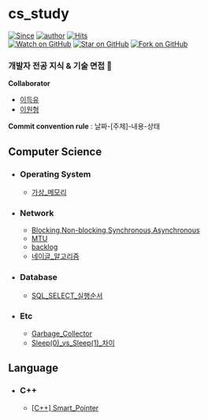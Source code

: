 # cs_study
[![Since](https://img.shields.io/badge/since-2025.01.12-333333.svg?style=flat-square)](https://gyoogle.github.io)
[![author](https://img.shields.io/badge/author-DeukYu-0066FF.svg?style=flat-square)](https://gyoogle.github.io)
[![Hits](https://hits.seeyoufarm.com/api/count/incr/badge.svg?url=https%3A%2F%2Fgithub.com%2FDeukYu%2Fcs_study&count_bg=%2379C83D&title_bg=%23555555&icon=&icon_color=%23E7E7E7&title=hits&edge_flat=false)](https://hits.seeyoufarm.com)   
[![Watch on GitHub](https://img.shields.io/github/watchers/DeukYu/cs_study.svg?style=social)](https://github.com/gyoogle/tech-interview-for-developer/watchers)
[![Star on GitHub](https://img.shields.io/github/stars/DeukYu/cs_study.svg?style=social)](https://github.com/gyoogle/tech-interview-for-developer/stargazers)
[![Fork on GitHub](https://img.shields.io/github/forks/DeukYu/cs_study.svg?style=social)](https://github.com/gyoogle/tech-interview-for-developer/network/members)   

### 개발자 전공 지식 &amp; 기술 면접 📖

**Collaborator**
- [이득유](https://github.com/DeukYu)
- [이원형](https://github.com/Upian)

**Commit convention rule** : 날짜-[주제]-내용-상태

## Computer Science

- ### Operating System
    - [가상_메모리](https://github.com/DeukYu/cs_study/blob/main/Operating%20System/%EA%B0%80%EC%83%81_%EB%A9%94%EB%AA%A8%EB%A6%AC.md)

- ### Network
    - [Blocking,Non-blocking,Synchronous,Asynchronous](https://github.com/DeukYu/cs_study/blob/main/Network/Blocking%2CNon-blocking%2CSynchronous%2CAsynchronous.md)
    - [MTU](https://github.com/DeukYu/cs_study/blob/main/Network/MTU.md)
    - [backlog](https://github.com/DeukYu/cs_study/blob/main/Network/backlog.md)
    - [네이글_알고리즘](https://github.com/DeukYu/cs_study/blob/main/Network/%EB%84%A4%EC%9D%B4%EA%B8%80_%EC%95%8C%EA%B3%A0%EB%A6%AC%EC%A6%98.md)

- ### Database
    - [SQL_SELECT_실행순서](https://github.com/DeukYu/cs_study/blob/main/Database/SQL_SELECT_%EC%8B%A4%ED%96%89%EC%88%9C%EC%84%9C.md)

- ### Etc
    - [Garbage_Collector](https://github.com/DeukYu/cs_study/blob/main/Etc/Garbage_Collector.md)
    - [Sleep(0)_vs_Sleep(1)_차이](https://github.com/DeukYu/cs_study/blob/main/Etc/Sleep(0)_vs_Sleep(1)_%EC%B0%A8%EC%9D%B4.md)

## Language

- ### C++
    - [[C++] Smart_Pointer](https://github.com/DeukYu/cs_study/blob/main/Language/C%2B%2B/%5BC%2B%2B%5D%20Smart_Pointer.md)